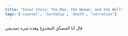 ```yaml
---
title: "Inner Story: The Man, the Woman, and the Well"
tags: ['counsel', 'hardship', 'death', "narration"]
---
```


 قال أنا المصدِّق المخدوع وهذه ثمرة تصديقي
